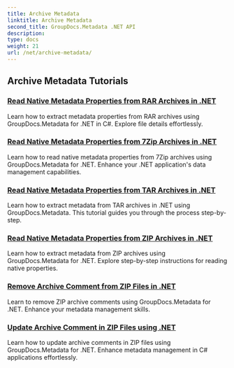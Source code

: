 ```yaml
---
title: Archive Metadata
linktitle: Archive Metadata
second_title: GroupDocs.Metadata .NET API
description: 
type: docs
weight: 21
url: /net/archive-metadata/
---
```


## Archive Metadata Tutorials
### [Read Native Metadata Properties from RAR Archives in .NET](./read-native-metadata-rar-archives/)
Learn how to extract metadata properties from RAR archives using GroupDocs.Metadata for .NET in C#. Explore file details effortlessly.
### [Read Native Metadata Properties from 7Zip Archives in .NET](./read-native-metadata-7zip-archives/)
Learn how to read native metadata properties from 7Zip archives using GroupDocs.Metadata for .NET. Enhance your .NET application's data management capabilities.
### [Read Native Metadata Properties from TAR Archives in .NET](./read-native-metadata-tar-archives/)
Learn how to extract metadata from TAR archives in .NET using GroupDocs.Metadata. This tutorial guides you through the process step-by-step.
### [Read Native Metadata Properties from ZIP Archives in .NET](./read-native-metadata-zip-archives/)
Learn how to extract metadata from ZIP archives using GroupDocs.Metadata for .NET. Explore step-by-step instructions for reading native properties.
### [Remove Archive Comment from ZIP Files in .NET](./remove-archive-comment-zip-files/)
Learn to remove ZIP archive comments using GroupDocs.Metadata for .NET. Enhance your metadata management skills.
### [Update Archive Comment in ZIP Files using .NET](./update-archive-comment-zip-files/)
Learn how to update archive comments in ZIP files using GroupDocs.Metadata for .NET. Enhance metadata management in C# applications effortlessly.